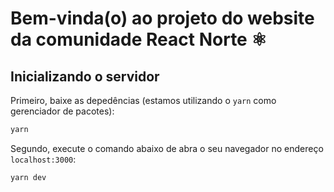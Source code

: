 # Bem-vinda(o) ao projeto do website da comunidade React Norte ⚛️
## Inicializando o servidor

Primeiro, baixe as depedências (estamos utilizando o `yarn` como gerenciador de pacotes):

```bash
yarn
```

Segundo, execute o comando abaixo de abra o seu navegador no endereço `localhost:3000`:

```bash
yarn dev
```
